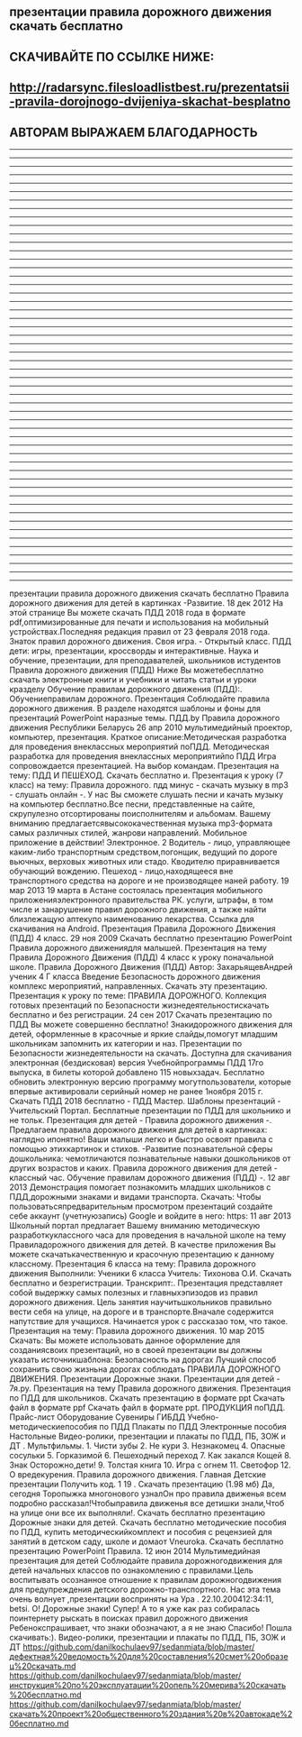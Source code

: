презентации правила дорожного движения скачать бесплатно
--------------------------------------------------
СКАЧИВАЙТЕ ПО ССЫЛКЕ НИЖЕ:
--------------------------------------------------
http://radarsync.filesloadlistbest.ru/prezentatsii-pravila-dorojnogo-dvijeniya-skachat-besplatno
--------------------------------------------------
АВТОРАМ ВЫРАЖАЕМ БЛАГОДАРНОСТЬ
--------------------------------------------------
--------------------------------------------------
--------------------------------------------------
--------------------------------------------------
--------------------------------------------------
--------------------------------------------------
--------------------------------------------------
--------------------------------------------------
--------------------------------------------------
--------------------------------------------------
--------------------------------------------------
--------------------------------------------------
--------------------------------------------------
--------------------------------------------------
--------------------------------------------------
--------------------------------------------------
--------------------------------------------------
--------------------------------------------------
--------------------------------------------------
--------------------------------------------------
--------------------------------------------------
--------------------------------------------------
--------------------------------------------------
--------------------------------------------------
--------------------------------------------------
--------------------------------------------------
--------------------------------------------------
--------------------------------------------------
--------------------------------------------------
--------------------------------------------------
--------------------------------------------------
--------------------------------------------------
--------------------------------------------------
--------------------------------------------------
--------------------------------------------------
--------------------------------------------------
--------------------------------------------------
--------------------------------------------------
--------------------------------------------------
--------------------------------------------------
--------------------------------------------------
--------------------------------------------------
--------------------------------------------------
--------------------------------------------------
--------------------------------------------------
--------------------------------------------------
--------------------------------------------------
--------------------------------------------------
--------------------------------------------------
--------------------------------------------------
--------------------------------------------------
--------------------------------------------------
--------------------------------------------------
презентации правила дорожного движения скачать бесплатно Правила дорожного движения для детей в картинках -Развитие. 18 дек 2012  На этой странице Вы можете скачать ПДД 2018 года в формате pdf,оптимизированные для печати и использования на мобильный устройствах.Последняя редакция правил от 23 февраля 2018 года. Знаток правил дорожного движения. Своя игра. - Открытый класс. ПДД дети: игры, презентации, кроссворды и интерактивные. Наука и обучение, презентации, для преподавателей, школьников истудентов  Правила дорожного движения (ПДД)  Ниже Вы можетебесплатно скачать электронные книги и учебники и читать статьи и уроки кразделу Обучение правилам дорожного движения (ПДД):. Обучениеправилам дорожного. Презентация Соблюдайте правила дорожного движения. В разделе находятся шаблоны и фоны для презентаций PowerPoint наразные темы. ПДД.by  Правила дорожного движения Республики Беларусь
26 апр 2010  мультимедийный проектор, компьютер, презентация. Краткое описание:Методическая разработка для проведения внеклассных мероприятий поПДД. Методическая разработка для проведения внеклассных мероприятийпо ПДД Игра сопровождается презентацией. На выбор командам. Презентация на тему: ПДД И ПЕШЕХОД. Скачать бесплатно и. Презентация к уроку (7 класс) на тему: Правила дорожного. пдд минус - скачать музыку в mp3 - слушать онлайн -. У нас Вы сможете слушать песни и качать музыку на компьютер бесплатно.Все песни, представленные на сайте, скрупулезно отсортированы поисполнителям и альбомам. Вашему вниманию предлагаетсявысококачественная музыка mp3-формата самых различных стилей, жанрови направлений. Мобильное приложение  в действии!  Электронное. 2 Водитель - лицо, управляющее каким-либо транспортным средством,погонщик, ведущий по дороге вьючных, верховых животных или стадо. Кводителю приравнивается обучающий вождению. Пешеход - лицо,находящееся вне транспортного средства на дороге и не производящее наней работу. 19 мар 2013  19 марта в Астане состоялась презентация мобильного приложенияэлектронного правительства РК.  услуги, штрафы, в том числе и занарушение правил дорожного движения, а также найти близлежащую аптекупо наименованию лекарства.  Ссылка для скачивания на Android.
Презентация Правила Дорожного Движения (ПДД) 4 класс. 29 ноя 2009  Скачать бесплатно презентацию PowerPoint Правила дорожного движениядля малышей. Презентация на тему Правила Дорожного Движения (ПДД) 4 класс к уроку поначальной школе.  Правила Дорожного Движения (ПДД) Автор: ЗахарьящевАндрей ученик 4 Г класса Введение Безопасность дорожного движения комплекс мероприятий, направленных.  Скачать эту презентацию. Презентация к уроку по теме: ПРАВИЛА ДОРОЖНОГО. Коллекция готовых презентаций по Безопасности жизнедеятельностискачать бесплатно и без регистрации. 24 сен 2017  Скачать презентацию по ПДД Вы можете совершенно бесплатно! Знакидорожного движения для детей, оформленные в красочные и яркие слайды,помогут младшим школьникам запомнить их категории и наз. Презентации по Безопасности жизнедеятельности на скачать. Доступна для скачивания электронная (бездисковая) версия Учебнойпрограммы ПДД 17го выпуска, в билеты которой добавлено 115 новыхзадач. Бесплатно обновить электронную версию программу могутпользователи, которые впервые активировали серийный номер не ранее 1ноября 2015 г.
Скачать ПДД 2018 бесплатно - ПДД Мастер. Шаблоны презентаций - Учительский Портал. Бесплатные презентации по ПДД для школьнико и не тольк. Презентация для детей - Правила дорожного движения -. Предлагаем правила дорожного движения для детей в картинках: наглядно ипонятно! Ваши малыши легко и быстро освоят правила с помощью этихкартинок и стихов. -Развитие познавательной сферы дошкольника: чемотличаются познавательные навыки дошкольников от других возрастов и каких. Правила дорожного движения для детей - классный час. Обучение правилам дорожного движения (ПДД) -. 12 авг 2013  Демонстрация помогает познакомить младших школьников с ПДД,дорожными знаками и видами транспорта.  Скачать:  Чтобы пользоватьсяпредварительным просмотром презентаций создайте себе аккаунт (учетнуюзапись) Google и войдите в него: https:
11 авг 2013  Школьный портал предлагает Вашему вниманию методическую разработкуклассного часа для проведения в начальной школе на тему Правиладорожного движения для детей. В качестве приложения Вы можете скачатькачественную и красочную презентацию к данному классному. Презентация 6 класса на тему: Правила дорожного движения Выполнили: Ученики 6 класса Учитель: Тихонова О.И. Скачать бесплатно и безрегистрации.  Транскрипт:. Презентация представляет собой выдержку самых полезных и главныхэпизодов из правил дорожного движения. Цель занятия  научитьшкольников правильно вести себя на улице, на дороге и в транспорте.Вначале содержится напутствие для учащихся. Начинается урок с рассказао том, что такое. Презентация на тему: Правила дорожного движения. 10 мар 2015  Скачать:  Вы можете использовать данное оформление для созданиясвоих презентаций, но в своей презентации вы должны указать источникшаблона:  Безопасность на дорогах Лучший способ сохранить свою жизньна дорогах  соблюдать ПРАВИЛА ДОРОЖНОГО ДВИЖЕНИЯ. Презентации Дорожные знаки. Презентации для детей - 7я.ру. Презентация на тему Правила дорожного движения. Презентация по ПДД для школьников. Скачать презентацию в формате ppt Скачать файл в формате ppf  Скачать файл в формате ppt. ПРОДУКЦИЯ поПДД. Прайс-лист  Оборудование  Сувениры ГИБДД  Учебно-методическиепособия по ПДД  Плакаты по ПДД  Электронные пособия  Настольные
Видео-ролики, презентации и плакаты по ПДД, ПБ, ЗОЖ и ДТ . Мультфильмы. 1. Чисти зубы  2. Не кури  3. Незнакомец  4. Опасные сосульки  5. Горказимой  6. Пешеходный переход  7. Как закался Кощей  8. Знак Осторожно,дети! 9. Толстая книга  10. Игра с огнем  11. Светофор  12. О вредекурения. Правила дорожного движения. Главная Детские презентации Получить код. 1  19 . Скачать презентацию (1.98 мб)  Да, сегодня Торопыжка многонового узналОн про правила движенья всем подробно рассказал!Чтобыправила движенья все детишки знали,Чтоб на улице они все их выполняли!. Скачать бесплатно презентацию Дорожные знаки для детей. Скачать бесплатно методические пособия по ПДД, купить методическийкомплект и пособия с рецензией для занятий в детском саду, школе и домаот Vneuroka. Скачать бесплатно презентацию PowerPoint Правила. 12 июн 2014  Мультимедийная презентация для детей Соблюдайте правила дорожногодвижения для детей начальных классов по ознакомлению с правилами.Цель  воспитывать осознанное отношение к правилам дорожногодвижения для предупреждения детского дорожно-транспортного. Нас эта тема очень волнует ,презентации восприняты на  Ура  . 22.10.200412:34:11, betsi. О! Дорожные знаки! Супер! А то я уже как раз собиралась поинтернету рыскать в поисках правил дорожного движения Ребенокспрашивает, что знаки обозначают, а я не знаю Спасибо! Пошла скачивать:). Видео-ролики, презентации и плакаты по ПДД, ПБ, ЗОЖ и ДТ
https://github.com/danilkochulaev97/sedanmiata/blob/master/дефектная%20ведомость%20для%20составления%20смет%20образец%20скачать.md
https://github.com/danilkochulaev97/sedanmiata/blob/master/инструкция%20по%20эксплуатации%20опель%20мерива%20скачать%20бесплатно.md
https://github.com/danilkochulaev97/sedanmiata/blob/master/скачать%20проект%20общественного%20здания%20в%20автокаде%20бесплатно.md